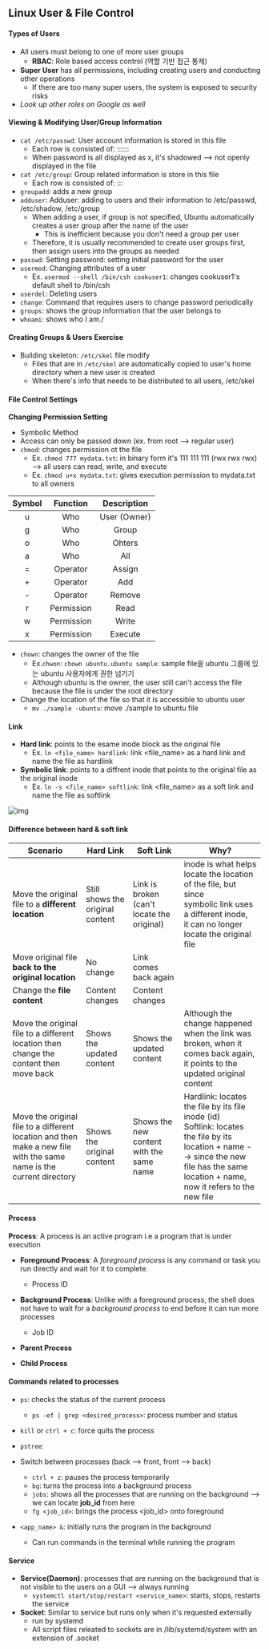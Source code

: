 ## Linux User & File Control

#### Types of Users

- All users must belong to one of more user groups 
  - **RBAC**: Role based access control (역할 기반 접근 통제)
- **Super User** has all permissions, including creating users and conducting other operations
  - If there are too many super users, the system is exposed to security risks
- *Look up other roles on Google as well*



#### Viewing & Modifying User/Group Information

- `cat /etc/passwd`: User account information is stored in this file
  - Each row is consisted of: <user name>:<password>:<user ID>:<user group>:<other info>:<home directory>:<shell>
  - When password is all displayed as x, it's shadowed --> not openly displayed in the file
- `cat /etc/group`: Group related information is store in this file
  - Each row is consisted of: <group name>:<password>:<group ID>:<sub user groups>
- `groupadd`: adds a new group
- `adduser`: Adduser: adding to users and their information to /etc/passwd, /etc/shadow, /etc/group
  - When adding a user, if group is not specified, Ubuntu automatically creates a user group after the name of the user
    - This is inefficient because you don't need a group per user
  - Therefore, it is usually recommended to create user groups first, then assign users into the groups as needed
- `passwd`: Setting password: setting initial password for the user
- `usermod`: Changing attributes of a user
  - Ex. `usermod --shell /bin/csh cookuser1`: changes cookuser1's default shell to /bin/csh
- `userdel`: Deleting users
- `change`: Command that requires users to change password periodically
- `groups`: shows the group information that the user belongs to
- `whoami`: shows who I am./



#### Creating Groups & Users Exercise

- Building skeleton: `/etc/skel` file modify
  - Files that are in `/etc/skel` are automatically copied to user's home directory when a new user is created
  - When there's info that needs to be distributed to all users, /etc/skel



#### File Control Settings

**Changing Permission Setting**

- Symbolic Method
- Access can only be passed down (ex. from root --> regular user)
- `chmod`: changes permission ot the file
  - Ex. `chmod 777 mydata.txt`: in binary form it's 111 111 111 (rwx rwx rwx) --> all users can read, write, and execute
  - Ex. `chmod u+x mydata.txt`: gives execution permission to mydata.txt to all owners

| Symbol |  Function  | Description  |
| :----: | :--------: | :----------: |
|   u    |    Who     | User (Owner) |
|   g    |    Who     |    Group     |
|   o    |    Who     |    Ohters    |
|   a    |    Who     |     All      |
|   =    |  Operator  |    Assign    |
|   +    |  Operator  |     Add      |
|   -    |  Operator  |    Remove    |
|   r    | Permission |     Read     |
|   w    | Permission |    Write     |
|   x    | Permission |   Execute    |

- `chown`: changes the owner of the file
  - Ex.`chwon`: `chown ubuntu.ubuntu sample`: sample file을 ubuntu 그룹에 있는 ubuntu 사용자에게 권한 넘기기
  - Although ubuntu is the owner, the user still can't access the file because the file is under the root directory
- Change the location of the file so that it is accessible to ubuntu user
  - `mv ./sample -ubuntu`: move ./sample to ubuntu file



#### Link

- **Hard link**: points to the esame inode block as the original file
  - Ex. `ln <file_name> hardlink`: link <file_name> as a hard link and name the file as hardlink
- **Symbolic link**: points to a diffrent inode that points to the original file as the original inode
  - Ex. `ln -s <file_name> softlink`: link <file_name> as a soft link and name the file as softlink
    

![img](https://lh3.googleusercontent.com/bxt9mcAD_gHnDMXlw_6HpD9fpFJLiQkzFgFBcuKQj5ymCEatgmsP5QCLmLRrJ1V8AhYglFWNaxMsGc4izXQiKL_UPix8D_26quZAfmYDtiDPKkqxD2NvIW7MmesyTzlNyJZuazQM9zY)



#### Difference between hard & soft link

| Scenario                                                     | Hard Link                        | Soft Link                                  | Why?                                                         |
| ------------------------------------------------------------ | -------------------------------- | ------------------------------------------ | ------------------------------------------------------------ |
| Move the original file to a **different location**           | Still shows the original content | Link is broken (can't locate the original) | inode is what helps locate the location of the file, but since<br />symbolic link uses a different inode,<br />it can no longer locate the original file |
| Move original file **back to the original location**         | No change                        | Link comes back again                      |                                                              |
| Change the **file content**                                  | Content changes                  | Content changes                            |                                                              |
| Move the original file to a different location then change the content then move back | Shows the updated content        | Shows the updated content                  | Although the change happened when the link was broken, when it comes back again, it points to the updated original content |
| Move the original file to a different location and then make a new file with the same name is the current directory | Shows the original content       | Shows the new content with the same name   | Hardlink: locates the file by its file inode (id)<br />Softlink: locates the file by its location + name --> since the new file has the same location + name, now it refers to the new file |



#### Process

**Process**: A process is an active program i.e a program that is under execution

- **Foreground Process**: A *foreground process* is any command or task you run directly and wait for it to complete.
  - Process ID

- **Background Process**: Unlike with a foreground process, the shell does not have to wait for a *background process* to end before it can run more processes
  - Job ID

- **Parent Process**
- **Child Process**



#### Commands related to processes

- `ps`: checks the status of the current process
  - `ps -ef | grep <desired_process>`: process number and status
- `kill` or `ctrl + c`: force quits the process

- `pstree`: 
- Switch between processes (back --> front, front --> back)
  - `ctrl + z`: pauses the process temporarily
  - `bg`: turns the process into a background process
  - `jobs`: shows all the processes that are running on the background --> we can locate **job_id** from here
  - `fg <job_id>`: brings the process <job_id> onto foreground
- `<app_name> &`: initially runs the program in the background
  - Can run commands in the terminal while running the program



#### Service

- **Service(Daemon)**: processes that are running on the background that is not visible to the users on a GUI --> always running
  - `systemctl start/stop/restart <service_name>`: starts, stops, restarts the service
- **Socket**: Similar to service but runs only when it's requested externally
  - run by systemd
  - All script files releated to sockets are in /lib/systemd/system with an extension of .socket

